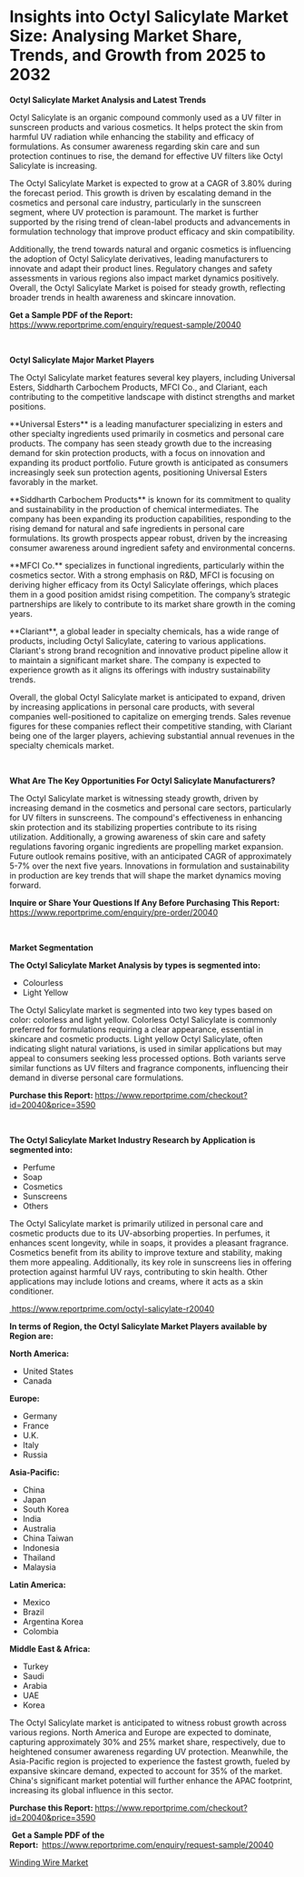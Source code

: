 <p><h1>Insights into Octyl Salicylate Market Size: Analysing Market Share, Trends, and Growth from 2025 to 2032</h1></p><p><strong>Octyl Salicylate Market Analysis and Latest Trends</strong></p>
<p><p>Octyl Salicylate is an organic compound commonly used as a UV filter in sunscreen products and various cosmetics. It helps protect the skin from harmful UV radiation while enhancing the stability and efficacy of formulations. As consumer awareness regarding skin care and sun protection continues to rise, the demand for effective UV filters like Octyl Salicylate is increasing.</p><p>The Octyl Salicylate Market is expected to grow at a CAGR of 3.80% during the forecast period. This growth is driven by escalating demand in the cosmetics and personal care industry, particularly in the sunscreen segment, where UV protection is paramount. The market is further supported by the rising trend of clean-label products and advancements in formulation technology that improve product efficacy and skin compatibility.</p><p>Additionally, the trend towards natural and organic cosmetics is influencing the adoption of Octyl Salicylate derivatives, leading manufacturers to innovate and adapt their product lines. Regulatory changes and safety assessments in various regions also impact market dynamics positively. Overall, the Octyl Salicylate Market is poised for steady growth, reflecting broader trends in health awareness and skincare innovation.</p></p>
<p><strong>Get a Sample PDF of the Report:&nbsp;</strong> <a href="https://www.reportprime.com/enquiry/request-sample/20040?utm_campaign=2646&utm_medium=2&utm_source=Github&utm_content=ia&utm_term=18032025&utm_id=octyl-salicylate">https://www.reportprime.com/enquiry/request-sample/20040</a></p>
<p>&nbsp;</p>
<p><strong>Octyl Salicylate Major Market Players</strong></p>
<p><p>The Octyl Salicylate market features several key players, including Universal Esters, Siddharth Carbochem Products, MFCI Co., and Clariant, each contributing to the competitive landscape with distinct strengths and market positions.</p><p>**Universal Esters** is a leading manufacturer specializing in esters and other specialty ingredients used primarily in cosmetics and personal care products. The company has seen steady growth due to the increasing demand for skin protection products, with a focus on innovation and expanding its product portfolio. Future growth is anticipated as consumers increasingly seek sun protection agents, positioning Universal Esters favorably in the market.</p><p>**Siddharth Carbochem Products** is known for its commitment to quality and sustainability in the production of chemical intermediates. The company has been expanding its production capabilities, responding to the rising demand for natural and safe ingredients in personal care formulations. Its growth prospects appear robust, driven by the increasing consumer awareness around ingredient safety and environmental concerns.</p><p>**MFCI Co.** specializes in functional ingredients, particularly within the cosmetics sector. With a strong emphasis on R&D, MFCI is focusing on deriving higher efficacy from its Octyl Salicylate offerings, which places them in a good position amidst rising competition. The company’s strategic partnerships are likely to contribute to its market share growth in the coming years.</p><p>**Clariant**, a global leader in specialty chemicals, has a wide range of products, including Octyl Salicylate, catering to various applications. Clariant's strong brand recognition and innovative product pipeline allow it to maintain a significant market share. The company is expected to experience growth as it aligns its offerings with industry sustainability trends.</p><p>Overall, the global Octyl Salicylate market is anticipated to expand, driven by increasing applications in personal care products, with several companies well-positioned to capitalize on emerging trends. Sales revenue figures for these companies reflect their competitive standing, with Clariant being one of the larger players, achieving substantial annual revenues in the specialty chemicals market.</p></p>
<p>&nbsp;</p>
<p><strong>What Are The Key Opportunities For Octyl Salicylate Manufacturers?</strong></p>
<p><p>The Octyl Salicylate market is witnessing steady growth, driven by increasing demand in the cosmetics and personal care sectors, particularly for UV filters in sunscreens. The compound's effectiveness in enhancing skin protection and its stabilizing properties contribute to its rising utilization. Additionally, a growing awareness of skin care and safety regulations favoring organic ingredients are propelling market expansion. Future outlook remains positive, with an anticipated CAGR of approximately 5-7% over the next five years. Innovations in formulation and sustainability in production are key trends that will shape the market dynamics moving forward.</p></p>
<p><strong>Inquire or Share Your Questions If Any Before Purchasing This Report:</strong> <a href="https://www.reportprime.com/enquiry/pre-order/20040?utm_campaign=2646&utm_medium=2&utm_source=Github&utm_content=ia&utm_term=18032025&utm_id=octyl-salicylate">https://www.reportprime.com/enquiry/pre-order/20040</a></p>
<p>&nbsp;</p>
<p><strong>Market Segmentation</strong></p>
<p><strong>The Octyl Salicylate Market Analysis by types is segmented into:</strong></p>
<p><ul><li>Colourless</li><li>Light Yellow</li></ul></p>
<p><p>The Octyl Salicylate market is segmented into two key types based on color: colorless and light yellow. Colorless Octyl Salicylate is commonly preferred for formulations requiring a clear appearance, essential in skincare and cosmetic products. Light yellow Octyl Salicylate, often indicating slight natural variations, is used in similar applications but may appeal to consumers seeking less processed options. Both variants serve similar functions as UV filters and fragrance components, influencing their demand in diverse personal care formulations.</p></p>
<p><strong>Purchase this Report:&nbsp;</strong><a href="https://www.reportprime.com/checkout?id=20040&price=3590&utm_campaign=2646&utm_medium=2&utm_source=Github&utm_content=ia&utm_term=18032025&utm_id=octyl-salicylate">https://www.reportprime.com/checkout?id=20040&price=3590</a></p>
<p>&nbsp;</p>
<p><strong>The Octyl Salicylate Market Industry Research by Application is segmented into:</strong></p>
<p><ul><li>Perfume</li><li>Soap</li><li>Cosmetics</li><li>Sunscreens</li><li>Others</li></ul></p>
<p><p>The Octyl Salicylate market is primarily utilized in personal care and cosmetic products due to its UV-absorbing properties. In perfumes, it enhances scent longevity, while in soaps, it provides a pleasant fragrance. Cosmetics benefit from its ability to improve texture and stability, making them more appealing. Additionally, its key role in sunscreens lies in offering protection against harmful UV rays, contributing to skin health. Other applications may include lotions and creams, where it acts as a skin conditioner.</p></p>
<p><a href="https://www.reportprime.com/octyl-salicylate-r20040?utm_campaign=2646&utm_medium=2&utm_source=Github&utm_content=ia&utm_term=18032025&utm_id=octyl-salicylate">&nbsp;https://www.reportprime.com/octyl-salicylate-r20040</a></p>
<p><strong>In terms of Region, the Octyl Salicylate Market Players available by Region are:</strong></p>
<p>
    <p> <strong> North America: </strong>
        <ul>
            <li>United States</li>
            <li>Canada</li>
        </ul>
        </p> 
    <p> <strong> Europe: </strong>
        <ul>
            <li>Germany</li>
            <li>France</li>
            <li>U.K.</li>
            <li>Italy</li>
            <li>Russia</li>
        </ul>
        </p> 
    <p> <strong> Asia-Pacific: </strong>
        <ul>
            <li>China</li>
            <li>Japan</li>
            <li>South Korea</li>
            <li>India</li>
            <li>Australia</li>
            <li>China Taiwan</li>
            <li>Indonesia</li>
            <li>Thailand</li>
            <li>Malaysia</li>
        </ul>
        </p> 
    <p> <strong> Latin America: </strong>
        <ul>
            <li>Mexico</li>
            <li>Brazil</li>
            <li>Argentina Korea</li>
            <li>Colombia</li>
        </ul>
        </p> 
    <p> <strong> Middle East & Africa: </strong>
        <ul>
            <li>Turkey</li>
            <li>Saudi</li>
            <li>Arabia</li>
            <li>UAE</li>
            <li>Korea</li>
        </ul>
    </p>
    </p>
<p><p>The Octyl Salicylate market is anticipated to witness robust growth across various regions. North America and Europe are expected to dominate, capturing approximately 30% and 25% market share, respectively, due to heightened consumer awareness regarding UV protection. Meanwhile, the Asia-Pacific region is projected to experience the fastest growth, fueled by expansive skincare demand, expected to account for 35% of the market. China's significant market potential will further enhance the APAC footprint, increasing its global influence in this sector.</p></p>
<p><strong>Purchase this Report: </strong><a href="https://www.reportprime.com/checkout?id=20040&price=3590&utm_campaign=2646&utm_medium=2&utm_source=Github&utm_content=ia&utm_term=18032025&utm_id=octyl-salicylate">https://www.reportprime.com/checkout?id=20040&price=3590</a></p>
<p>&nbsp;<strong>Get a Sample PDF of the Report:&nbsp;&nbsp;</strong><a href="https://www.reportprime.com/enquiry/request-sample/20040?utm_campaign=2646&utm_medium=2&utm_source=Github&utm_content=ia&utm_term=18032025&utm_id=octyl-salicylate">https://www.reportprime.com/enquiry/request-sample/20040</a></p>
<p><strong></strong></p>
<p><p><a href="https://github.com/mayabungard8092/Market-Research-Report-List-1/blob/main/winding-wire-market.md?utm_campaign=2646&utm_medium=2&utm_source=Github&utm_content=ia&utm_term=18032025&utm_id=octyl-salicylate">Winding Wire Market</a></p></p>